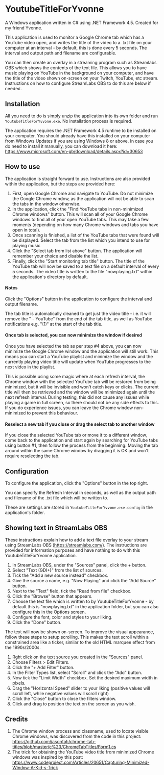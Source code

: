 # YoutubeTitleForYvonne

A Windows application written in C# using .NET Framework 4.5. Created for my friend Yvonne.

This application is used to monitor a Google Chrome tab which has a YouTube video open, and writes the title of the video to a .txt file on your computer at an interval - by default, this is done every 5 seconds. The interval and output path and filename are configurable.

You can then create an overlay in a streaming program such as Streamlabs OBS which shows the contents of the text file. This allows you to have music playing on YouTube in the background on your computer, and have the title of the video shown on-screen on your Twitch, YouTube, etc stream. Instructions on how to configure StreamLabs OBS to do this are below if needed.

## Installation

All you need to do is simply unzip the application into its own folder and run `YoutubeTitleForYvvone.exe`. No installation process is required.

The application requires the .NET Framework 4.5 runtime to be installed on your computer. You should already have this installed on your computer from Windows Updates if you are using Windows 8 or above. In case you do need to install it manually, you can download it here: https://www.microsoft.com/en-gb/download/details.aspx?id=30653

## How to use

The application is straight forward to use. Instructions are also provided within the application, but the steps are provided here:

1. First, open Google Chrome and navigate to YouTube. Do not minimize the Google Chrome window, as the application will not be able to scan the tabs in the window otherwise.
2. In the application, click the "Find YouTube tabs in non-minimized Chrome windows" button. This will scan all of your Google Chrome windows to find all of your open YouTube tabs. This may take a few moments (depending on how many Chrome windows and tabs you have open in total).
3. Once scanning is finished, a list of the YouTube tabs that were found will be displayed. Select the tab from the list which you intend to use for playing music.
4. Click the "Select tab from list above" button. The application will remember your choice and disable the list.
5. Finally, click the "Start monitoring tab title" button.  The title of the YouTube tab will now be saved to a text file on a default interval of every 5 seconds. The video title is written to the file "nowplaying.txt" within the application's directory by default.

#### Notes

Click the "Options" button in the application to configure the interval and output filename.

The tab title is automatically cleaned to get just the video title - i.e. it will remove the " - YouTube" from the end of the tab title, as well as YouTube notifications e.g. "(1)" at the start of the tab title.

#### Once tab is selected, you can now minimize the window if desired

Once you have selected the tab as per step #4 above, you can now minimize the Google Chrome window and the application will still work. This means you can start a YouTube playlist and minimize the window and the currently playing video title will update when YouTube progresses to the next video in the playlist.

This is possible using some magic where at each refresh interval, the Chrome window with the selected YouTube tab will be restored from being minimized, but it will be invisible and won't catch keys or clicks. The current title will then be retrieved and the window will be minimized again until the next refresh interval. During testing, this did not cause any issues while playing a game in full screen, so there should not be any side effects to this. If you do experience issues, you can leave the Chrome window non-minimized to prevent this behaviour.

#### Reselect a new tab if you close or drag the select tab to another window

If you close the selected YouTube tab or move it to a different window, come back to the application and start again by searching for YouTube tabs using button #1, then follow the process from the beginning. Moving the tab around within the same Chrome window by dragging it is OK and won't require reselecting the tab.

## Configuration

To configure the application, click the "Options" button in the top right.

You can specify the Refresh Interval in seconds, as well as the output path and filename of the .txt file which will be written to.

These are settings are stored in `YoutubeTitleForYvvone.exe.config` in the application's folder.

## Showing text in StreamLabs OBS

These instructions explain how to add a text file overlay to your stream using StreamLabs OBS (https://streamlabs.com/). The instructions are provided for information purposes and have nothing to do with this YoutubeTitleForYvonne application.

1. In StreamLabs OBS, under the "Sources" panel, click the + button.
2. Select "Text (GDI+)" from the list of sources.
3. Tick the "Add a new source instead" checkbox.
4. Give the source a name, e.g. "Now Playing" and click the "Add Source" button.
5. Next to the "Text" field, tick the "Read from file" checkbox.
6. Click the "Browse" button that appears.
7. Choose the text file which is written to by YoutubeTitleForYvonne - by default this is "nowplaying.txt" in the application folder, but you can also configure this in the Options screen.
8. Configure the font, color and styles to your liking.
9. Click the "Done" button.

The text will now be shown on-screen. To improve the visual appearance, follow these steps to setup scrolling. This makes the text scroll within a constrained area like a ticker, similar to the old HTML marquee effect from the 1990s/2000s.

1. Rght click on the text source you created in the "Sources" panel.
2. Choose Filters > Edit Filters.
3. Click the "+ Add Filter" button.
4. In the Filter Types list, select "Scroll" and click the "Add" button.
5. Now tick the "Limit Width" checkbox. Set the desired maximum width in pixels.
6. Drag the "Horizontal Speed" slider to your liking (positive values will scroll left, while negative values will scroll right)
7. Click the "Close" button to close the filters window.
8. Click and drag to position the text on the screen as you wish.

## Credits

1. The Chrome window process and classname, used to locate visible Chrome windows, was discovered from the code in this project: https://github.com/jasonfah/chrome-tab-titles/blob/master/c%23/ChromeTabTitles/Form1.cs
2. The trick for obtaining the YouTube video title from minimized Chrome windows was inspired by this post: https://www.codeproject.com/Articles/20651/Capturing-Minimized-Window-A-Kid-s-Trick
